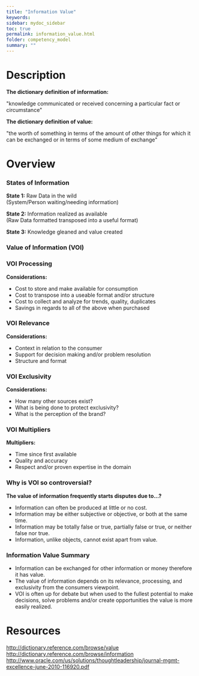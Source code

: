 ```yaml
---
title: "Information Value"
keywords: 
sidebar: mydoc_sidebar
toc: true
permalink: information_value.html
folder: competency_model
summary: ""
---
```


Description
===========

**The dictionary definition of information:**

"knowledge communicated or received concerning a particular fact or circumstance"

**The dictionary definition of value:**

"the worth of something in terms of the amount of other things for which it can be exchanged or in terms of some medium of exchange"

Overview
========

### **States of Information**

**State 1:** Raw Data in the wild\
(System/Person waiting/needing information)

**State 2:** Information realized as available\
(Raw Data formatted transposed into a useful format)

**State 3:** Knowledge gleaned and value created

### **Value of Information (VOI)**


### **VOI Processing**

**Considerations:**

-   Cost to store and make available for consumption
-   Cost to transpose into a useable format and/or structure
-   Cost to collect and analyze for trends, quality, duplicates
-   Savings in regards to all of the above when purchased

### **VOI Relevance**

**Considerations:**

-   Context in relation to the consumer
-   Support for decision making and/or problem resolution
-   Structure and format

### **VOI Exclusivity**

**Considerations:**

-   How many other sources exist?
-   What is being done to protect exclusivity?
-   What is the perception of the brand?

### **VOI Multipliers**

**Multipliers:**

-   Time since first available
-   Quality and accuracy
-   Respect and/or proven expertise in the domain

### **Why is VOI so controversial?**

**The value of information frequently starts disputes due to...?**

-   Information can often be produced at little or no cost.
-   Information may be either subjective or objective, or both at the same time.
-   Information may be totally false or true, partially false or true, or neither false nor true.
-   Information, unlike objects, cannot exist apart from value.

### **Information Value Summary**

-   Information can be exchanged for other information or money therefore it has value.
-   The value of information depends on its relevance, processing, and exclusivity from the consumers viewpoint.
-   VOI is often up for debate but when used to the fullest potential to make decisions, solve problems and/or create opportunities the value is more easily realized.

Resources
=========

<http://dictionary.reference.com/browse/value>\
<http://dictionary.reference.com/browse/information>\
<http://www.oracle.com/us/solutions/thoughtleadership/journal-mgmt-excellence-june-2010-116920.pdf>

